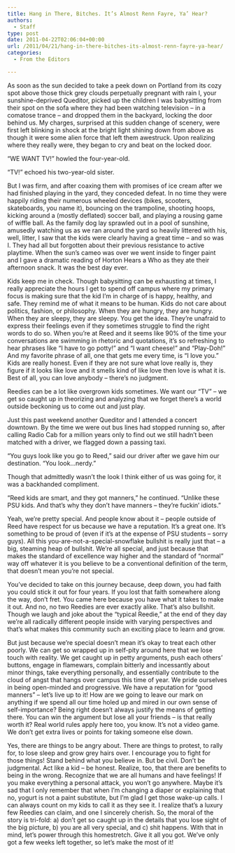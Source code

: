 ```yaml
---
title: Hang in There, Bitches. It’s Almost Renn Fayre, Ya’ Hear?
authors: 
  - Staff
type: post
date: 2011-04-22T02:06:04+00:00
url: /2011/04/21/hang-in-there-bitches-its-almost-renn-fayre-ya-hear/
categories:
  - From the Editors

---
```

As soon as the sun decided to take a peek down on Portland from its cozy spot above those thick grey clouds perpetually pregnant with rain I, your sunshine-deprived Queditor, picked up the children I was babysitting from their spot on the sofa where they had been watching television – in a comatose trance – and dropped them in the backyard, locking the door behind us. My charges, surprised at this sudden change of scenery, were first left blinking in shock at the bright light shining down from above as though it were some alien force that left them awestruck. Upon realizing where they really were, they began to cry and beat on the locked door.

“WE WANT TV!” howled the four-year-old.

“TV!” echoed his two-year-old sister.

But I was firm, and after coaxing them with promises of ice cream after we had finished playing in the yard, they conceded defeat. In no time they were happily riding their numerous wheeled devices (bikes, scooters, skateboards, you name it), bouncing on the trampoline, shooting hoops, kicking around a (mostly deflated) soccer ball, and playing a rousing game of wiffle ball. As the family dog lay sprawled out in a pool of sunshine, amusedly watching us as we ran around the yard so heavily littered with his, well, litter, I saw that the kids were clearly having a great time – and so was I. They had all but forgotten about their previous resistance to active playtime. When the sun’s cameo was over we went inside to finger paint and I gave a dramatic reading of Horton Hears a Who as they ate their afternoon snack. It was the best day ever.

Kids keep me in check. Though babysitting can be exhausting at times, I really appreciate the hours I get to spend off campus where my primary focus is making sure that the kid I’m in charge of is happy, healthy, and safe. They remind me of what it means to be human. Kids do not care about politics, fashion, or philosophy. When they are hungry, they are hungry. When they are sleepy, they are sleepy. You get the idea. They’re unafraid to express their feelings even if they sometimes struggle to find the right words to do so. When you’re at Reed and it seems like 90% of the time your conversations are swimming in rhetoric and quotations, it’s so refreshing to hear phrases like “I have to go potty!” and “I want cheese!” and “Play-Doh!” And my favorite phrase of all, one that gets me every time, is “I love you.” Kids are really honest. Even if they are not sure what love really is, they figure if it looks like love and it smells kind of like love then love is what it is. Best of all, you can love anybody – there’s no judgment.

Reedies can be a lot like overgrown kids sometimes. We want our “TV” – we get so caught up in theorizing and analyzing that we forget there’s a world outside beckoning us to come out and just play.

Just this past weekend another Queditor and I attended a concert downtown. By the time we were out bus lines had stopped running so, after calling Radio Cab for a million years only to find out we still hadn’t been matched with a driver, we flagged down a passing taxi.

“You guys look like you go to Reed,” said our driver after we gave him our destination. “You look…nerdy.”

Though that admittedly wasn’t the look I think either of us was going for, it was a backhanded compliment.

“Reed kids are smart, and they got manners,” he continued. “Unlike these PSU kids. And that’s why they don’t have manners – they’re fuckin’ idiots.”

Yeah, we’re pretty special. And people know about it – people outside of Reed have respect for us because we have a reputation. It’s a great one. It’s something to be proud of (even if it’s at the expense of PSU students – sorry guys). All this you-are-not-a-special-snowflake bullshit is really just that – a big, steaming heap of bullshit. We’re all special, and just because that makes the standard of excellence way higher and the standard of “normal” way off whatever it is you believe to be a conventional definition of the term, that doesn’t mean you’re not special.

You’ve decided to take on this journey because, deep down, you had faith you could stick it out for four years. If you lost that faith somewhere along the way, don’t fret. You came here because you have what it takes to make it out. And no, no two Reedies are ever exactly alike. That’s also bullshit. Though we laugh and joke about the “typical Reedie,” at the end of they day we’re all radically different people inside with varying perspectives and that’s what makes this community such an exciting place to learn and grow.

But just because we’re special doesn’t mean it’s okay to treat each other poorly. We can get so wrapped up in self-pity around here that we lose touch with reality. We get caught up in petty arguments, push each others’ buttons, engage in flamewars, complain bitterly and incessantly about minor things, take everything personally, and essentially contribute to the cloud of angst that hangs over campus this time of year. We pride ourselves in being open-minded and progressive. We have a reputation for “good manners” – let’s live up to it! How are we going to leave our mark on anything if we spend all our time holed up and mired in our own sense of self-importance? Being right doesn’t always justify the means of getting there. You can win the argument but lose all your friends – is that really worth it? Real world rules apply here too, you know. It’s not a video game. We don’t get extra lives or points for taking someone else down.

Yes, there are things to be angry about. There are things to protest, to rally for, to lose sleep and grow grey hairs over. I encourage you to fight for those things! Stand behind what you believe in. But be civil. Don’t be judgmental. Act like a kid – be honest. Realize, too, that there are benefits to being in the wrong. Recognize that we are all humans and have feelings! If you make everything a personal attack, you won’t go anywhere. Maybe it’s sad that I only remember that when I’m changing a diaper or explaining that no, yogurt is not a paint substitute, but I’m glad I get those wake-up calls. I can always count on my kids to call it as they see it. I realize that’s a luxury few Reedies can claim, and one I sincerely cherish. So, the moral of the story is tri-fold: a) don’t get so caught up in the details that you lose sight of the big picture, b) you are all very special, and c) shit happens. With that in mind, let’s power through this homestretch. Give it all you got. We’ve only got a few weeks left together, so let’s make the most of it!